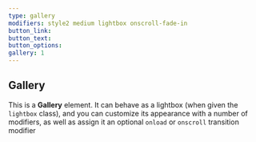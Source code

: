 ```yaml
---
type: gallery
modifiers: style2 medium lightbox onscroll-fade-in
button_link: 
button_text:
button_options:
gallery: 1
---
```


## Gallery

This is a <strong>Gallery</strong> element. It can behave as a lightbox (when given the <code>lightbox</code> class), and you can customize its appearance with a number of modifiers, as well as assign it an optional <code>onload</code> or <code>onscroll</code> transition modifier